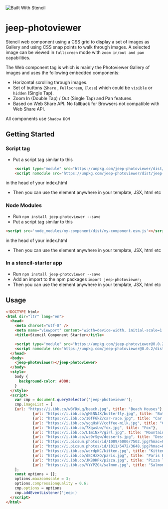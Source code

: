 ![Built With Stencil](https://img.shields.io/badge/-Built%20With%20Stencil-16161d.svg?logo=data%3Aimage%2Fsvg%2Bxml%3Bbase64%2CPD94bWwgdmVyc2lvbj0iMS4wIiBlbmNvZGluZz0idXRmLTgiPz4KPCEtLSBHZW5lcmF0b3I6IEFkb2JlIElsbHVzdHJhdG9yIDE5LjIuMSwgU1ZHIEV4cG9ydCBQbHVnLUluIC4gU1ZHIFZlcnNpb246IDYuMDAgQnVpbGQgMCkgIC0tPgo8c3ZnIHZlcnNpb249IjEuMSIgaWQ9IkxheWVyXzEiIHhtbG5zPSJodHRwOi8vd3d3LnczLm9yZy8yMDAwL3N2ZyIgeG1sbnM6eGxpbms9Imh0dHA6Ly93d3cudzMub3JnLzE5OTkveGxpbmsiIHg9IjBweCIgeT0iMHB4IgoJIHZpZXdCb3g9IjAgMCA1MTIgNTEyIiBzdHlsZT0iZW5hYmxlLWJhY2tncm91bmQ6bmV3IDAgMCA1MTIgNTEyOyIgeG1sOnNwYWNlPSJwcmVzZXJ2ZSI%2BCjxzdHlsZSB0eXBlPSJ0ZXh0L2NzcyI%2BCgkuc3Qwe2ZpbGw6I0ZGRkZGRjt9Cjwvc3R5bGU%2BCjxwYXRoIGNsYXNzPSJzdDAiIGQ9Ik00MjQuNywzNzMuOWMwLDM3LjYtNTUuMSw2OC42LTkyLjcsNjguNkgxODAuNGMtMzcuOSwwLTkyLjctMzAuNy05Mi43LTY4LjZ2LTMuNmgzMzYuOVYzNzMuOXoiLz4KPHBhdGggY2xhc3M9InN0MCIgZD0iTTQyNC43LDI5Mi4xSDE4MC40Yy0zNy42LDAtOTIuNy0zMS05Mi43LTY4LjZ2LTMuNkgzMzJjMzcuNiwwLDkyLjcsMzEsOTIuNyw2OC42VjI5Mi4xeiIvPgo8cGF0aCBjbGFzcz0ic3QwIiBkPSJNNDI0LjcsMTQxLjdIODcuN3YtMy42YzAtMzcuNiw1NC44LTY4LjYsOTIuNy02OC42SDMzMmMzNy45LDAsOTIuNywzMC43LDkyLjcsNjguNlYxNDEuN3oiLz4KPC9zdmc%2BCg%3D%3D&colorA=16161d&style=flat-square)

# jeep-photoviewer
Stencil web component using a CSS grid to display a set of images as Gallery and using CSS snap points to walk through images. A selected image can be viewed in `fullscreen` mode with `zoom in/out and pan` capabilities.

The Web component tag is <jeep-photoviewer> which is mainly the Photoviewer Gallery of images and uses the following embedded components:

 - <jeep-photo-hscroll> Horizontal scrolling through images.
 - <jeep-photo-buttons> Set of buttons (`Share` , `Fullscreen`, `Close`)
                        which could be `visible` or `hidden` (Single Tap).
 - <jeep-photo-zoom> Zoom In (Double Tap) / Out (Single Tap) and Pan features.
 - <jeep-photo-share> Based on Web Share API. No fallback for Browsers
                      not compatible with Web Share API.
                       
All components use `Shadow DOM`

## Getting Started

### Script tag

- Put a script tag similar to this 
```html
    <script type="module" src="https://unpkg.com/jeep-photoviewer/dist/jeep-photoviewer.esm.js"></script>
    <script nomodule src="https://unpkg.com/jeep-photoviewer/dist/jeep-photoviewer.js"></script>
```
in the head of your index.html
- Then you can use the element anywhere in your template, JSX, html etc

### Node Modules
- Run `npm install jeep-photoviewer --save`
- Put a script tag similar to this 
```html
<script src='node_modules/my-component/dist/my-component.esm.js'></script>
```
in the head of your index.html
- Then you can use the element anywhere in your template, JSX, html etc

### In a stencil-starter app
- Run `npm install jeep-photoviewer --save`
- Add an import to the npm packages `import jeep-photoviewer;`
- Then you can use the element anywhere in your template, JSX, html etc

## Usage

```html
<!DOCTYPE html>
<html dir="ltr" lang="en">
  <head>
    <meta charset="utf-8" />
    <meta name="viewport" content="width=device-width, initial-scale=1.0, minimum-scale=1.0, maximum-scale=5.0" />
    <title>Stencil Component Starter</title>

    <script type="module" src="https://unpkg.com/jeep-photoviewer@0.0.2/dist/jeep-photoviewer/jeep-photoviewer.esm.js"></script>
    <script nomodule src="https://unpkg.com/jeep-photoviewer@0.0.2/dist/jeep-photoviewer/jeep-photoviewer.js"></script>
  </head>
  <body>
    <jeep-photoviewer></jeep-photoviewer>
  </body>
  <style>
    body {
      background-color: #000;
    }
  </style>
  <script>
    var cmp = document.querySelector('jeep-photoviewer');
    cmp.imageList = [
    {url: "https://i.ibb.co/wBYDxLq/beach.jpg", title: "Beach Houses"},
            {url: "https://i.ibb.co/gM5NNJX/butterfly.jpg", title: "Butterfly"},
            {url: "https://i.ibb.co/10fFGkZ/car-race.jpg", title: "Car Racing"},
            {url: "https://i.ibb.co/ygqHsHV/coffee-milk.jpg", title: "Coffee with Milk"},
            {url: "https://i.ibb.co/7XqwsLw/fox.jpg", title: "Fox"},
            {url: "https://i.ibb.co/L1m1NxP/girl.jpg", title: "Mountain Girl"},
            {url: "https://i.ibb.co/wc9rSgw/desserts.jpg", title: "Desserts Table"},
            {url: "https://i.picsum.photos/id/1009/5000/7502.jpg?hmac=Uj6crVILzsKbyZreBjHuMiaq_-n30qoHjqP0i7r30r8", title: "Surfer"},
            {url: "https://i.picsum.photos/id/1011/5472/3648.jpg?hmac=Koo9845x2akkVzVFX3xxAc9BCkeGYA9VRVfLE4f0Zzk", title: "On a Lac"},
            {url: "https://i.ibb.co/wdrdpKC/kitten.jpg", title: "Kitten"},
            {url: "https://i.ibb.co/dBCHzXQ/paris.jpg", title: "Paris Eiffel"},
            {url: "https://i.ibb.co/JKB0KPk/pizza.jpg", title: "Pizza Time"},
            {url: "https://i.ibb.co/VYYPZGk/salmon.jpg", title: "Salmon "},
    ];
    const options = {};
    options.maxzoomscale = 3;
    options.compressionquality = 0.6;
    cmp.options = options
    cmp.addEventListener('jeep-)
  </script>
</html>

```


